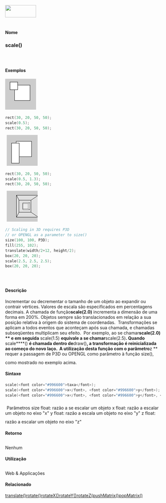 <img height="40" src="../images/1pix.gif" width="100"/>
<img height="1" src="../images/1pix.gif" width="20"/>
<img height="1" src="../images/1pix.gif" width="555"/>

#### Nome
### scale()
<img height="25" src="../images/1pix.gif" width="1"/>

#### Exemplos
<img border="0" height="100" src="media/scale_.gif" width="100"/>

```pde
rect(30, 20, 50, 50); 
scale(0.5); 
rect(30, 20, 50, 50); 

```
<img height="25" src="../images/1pix.gif" width="1"/>
<img border="0" height="100" src="media/scale_2.gif" width="100"/>

```pde
rect(30, 20, 50, 50); 
scale(0.5, 1.3); 
rect(30, 20, 50, 50); 

```
<img height="25" src="../images/1pix.gif" width="1"/>
<img border="0" height="100" src="media/scale_3.gif" width="100"/>

```pde
// Scaling in 3D requires P3D 
// or OPENGL as a parameter to size() 
size(100, 100, P3D); 
fill(255, 102); 
translate(width/2+12, height/2); 
box(20, 20, 20); 
scale(2.5, 2.5, 2.5); 
box(20, 20, 20); 

```
<img height="25" src="../images/1pix.gif" width="1"/>

#### Descrição
Incrementar ou decrementar o tamanho de um objeto
ao expandir ou contrair vértices. Valores de escala são
especificados em percentagens decimais. A chamada de
função**scale(2.0)** incrementa a dimensão de uma forma em 200%. Objetos sempre são translacionados em relação a sua
posição relativa à
origem do sistema de coordenadas.  Transformações se aplicam a
todos eventos que aconteçam após
sua chamada, e chamadas subseqüentes multiplicam seu efeito.  Por exemplo, ao se chamar**scale(2.0) ** e em seguida** scale(1.5) **equivale a se chamar**scale(2.5)**. Quando** scale****() **é chamada dentro de**draw()**,
a transformação é reinicializada ao começo
do novo laço.  A utilização desta função com o parâmetro**z ** requer a passagem
de P3D ou OPENGL como parâmetro à função
size(),  como mostrado no exemplo acima.
<img height="25" src="../images/1pix.gif" width="1"/>

#### Sintaxe
```pde
scale(<font color="#996600">taxa</font>);
scale(<font color="#996600">x</font>, <font color="#996600">y</font>);
scale(<font color="#996600">x</font>, <font color="#996600">y</font>, <font color="#996600">z</font>);

```
<img height="25" src="../images/1pix.gif" width="1"/>
Parâmetros
size
float: razão a se escalar um objeto
x
float: razão a escalar um objeto no eixo "x"
y
float: razão a escala um objeto no eixo "y"
z
float: razão a escalar um objeto no eixo "z"
<img height="25" src="../images/1pix.gif" width="1"/>

#### Retorno

	
Nenhum
<img height="25" src="../images/1pix.gif" width="1"/>

#### Utilização

	
Web & Applicações
<img height="25" src="../images/1pix.gif" width="1"/>

#### Relacionado
[translate()](translate_)[rotate()](rotate_)[rotateX()](rotateX_)[rotateY()](rotateY_)[rotateZ(](rotateZ_)[pushMatrix()](pushMatrix_)[popMatrix()](popMatrix_)
